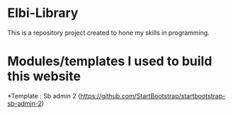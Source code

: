 # Elbi-Library
This is a repository project created to hone my skills in programming.

# Modules/templates I used to build this website 
*Template : Sb admin 2 (https://github.com/StartBootstrap/startbootstrap-sb-admin-2)
